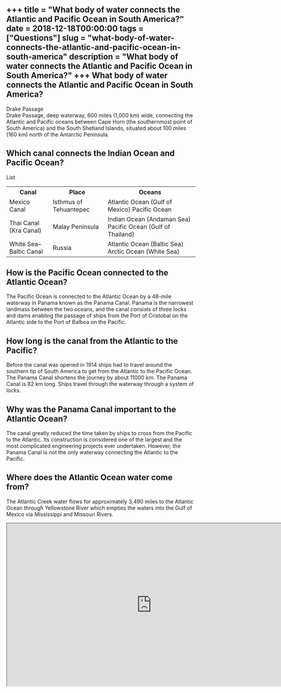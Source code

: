 +++
title = "What body of water connects the Atlantic and Pacific Ocean in South America?"
date = 2018-12-18T00:00:00
tags = ["Questions"]
slug = "what-body-of-water-connects-the-atlantic-and-pacific-ocean-in-south-america"
description = "What body of water connects the Atlantic and Pacific Ocean in South America?"
+++
What body of water connects the Atlantic and Pacific Ocean in South America?
----------------------------------------------------------------------------

Drake Passage  
Drake Passage, deep waterway, 600 miles (1,000 km) wide, connecting the Atlantic and Pacific oceans between Cape Horn (the southernmost point of South America) and the South Shetland Islands, situated about 100 miles (160 km) north of the Antarctic Peninsula.

Which canal connects the Indian Ocean and Pacific Ocean?
--------------------------------------------------------

List

<table><tr><th>Canal</th><th>Place</th><th>Oceans</th></tr><tr><td>Mexico Canal</td><td>Isthmus of Tehuantepec</td><td>Atlantic Ocean (Gulf of Mexico) Pacific Ocean</td></tr><tr><td>Thai Canal (Kra Canal)</td><td>Malay Peninsula</td><td>Indian Ocean (Andaman Sea) Pacific Ocean (Gulf of Thailand)</td></tr><tr><td>White Sea–Baltic Canal</td><td>Russia</td><td>Atlantic Ocean (Baltic Sea) Arctic Ocean (White Sea)</td></tr></table>

How is the Pacific Ocean connected to the Atlantic Ocean?
---------------------------------------------------------

The Pacific Ocean is connected to the Atlantic Ocean by a 48-mile waterway in Panama known as the Panama Canal. Panama is the narrowest landmass between the two oceans, and the canal consists of three locks and dams enabling the passage of ships from the Port of Cristobal on the Atlantic side to the Port of Balboa on the Pacific.

How long is the canal from the Atlantic to the Pacific?
-------------------------------------------------------

Before the canal was opened in 1914 ships had to travel around the southern tip of South America to get from the Atlantic to the Pacific Ocean. The Panama Canal shortens the journey by about 11000 km. The Panama Canal is 82 km long. Ships travel through the waterway through a system of locks.

Why was the Panama Canal important to the Atlantic Ocean?
---------------------------------------------------------

The canal greatly reduced the time taken by ships to cross from the Pacific to the Atlantic. Its construction is considered one of the largest and the most complicated engineering projects ever undertaken. However, the Panama Canal is not the only waterway connecting the Atlantic to the Pacific.

Where does the Atlantic Ocean water come from?
----------------------------------------------

The Atlantic Creek water flows for approximately 3,490 miles to the Atlantic Ocean through Yellowstone River which empties the waters into the Gulf of Mexico via Mississippi and Missouri Rivers.

<iframe allow="accelerometer; autoplay; clipboard-write; encrypted-media; gyroscope; picture-in-picture" allowfullscreen="" class="__youtube_prefs__  epyt-is-override  no-lazyload" data-no-lazy="1" data-origheight="433" data-origwidth="770" data-skipgform_ajax_framebjll="" height="433" id="_ytid_84652" loading="lazy" src="https://www.youtube.com/embed/NhBQfUVWLFk?enablejsapi=1&autoplay=0&cc_load_policy=0&cc_lang_pref=&iv_load_policy=1&loop=0&modestbranding=0&rel=1&fs=1&playsinline=0&autohide=2&theme=dark&color=red&controls=1&" title="YouTube player" width="770"></iframe>